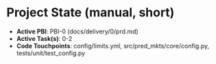 # Project State (manual, short)
- **Active PBI**: PBI-0 (docs/delivery/0/prd.md)
- **Active Task(s)**: 0-2
- **Code Touchpoints**: config/limits.yml, src/pred_mkts/core/config.py, tests/unit/test_config.py
